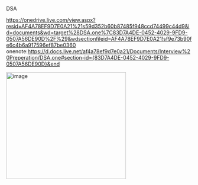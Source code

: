 DSA

https://onedrive.live.com/view.aspx?resid=AF4A78EF9D7E0A21%21s59d352b60b87485f948ccd74499c44d9&id=documents&wd=target%28DSA.one%7C83D7A4DE-0452-4029-9FD9-0507A56DE90D%2F%29&wdsectionfileid=AF4A78EF9D7E0A21!sf9e73b90fe6c4b6a917596ef87be0360
onenote:https://d.docs.live.net/af4a78ef9d7e0a21/Documents/Interview%20Preperation/DSA.one#section-id={83D7A4DE-0452-4029-9FD9-0507A56DE90D}&end

<img width="324" height="289" alt="image" src="https://github.com/user-attachments/assets/95ab63ca-6148-465b-99c9-cf4ed9d76c3f" />
